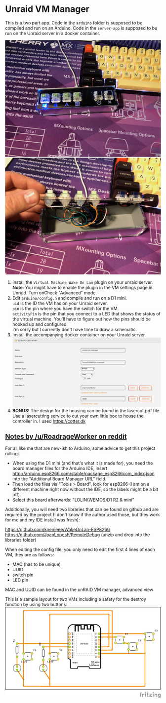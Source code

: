 # Unraid VM Manager

This is a two part app. Code in the `arduino` folder is supposed to be compiled
and run on an Arduino. Code in the `server-app` is supposed to bu run on the
Unraid server in a docker container.

![](https://github.com/micke/unraid-vm-manager/blob/master/docs/1.jpg)
![](https://github.com/micke/unraid-vm-manager/blob/master/docs/2.jpg)

1. Install the `Virtual Machine Wake On Lan` plugin on your unraid server.  
  __Note__: You might have to enable the plugin in the VM settings page in
  Unraid. Turn onCheck "Advanced" mode.
2. Edit `arduino/config.h` and compile and run on a D1 mini.  
  `uid` is the ID the VM has on your Unraid server.  
  `pin` is the pin where you have the switch for the VM.  
  `activityPin` is the pin that you connect to a LED that shows the status of the virtual machine.
  You'll have to figure out how the pins should be hooked up and configured.  
  I'm sorry but I currently don't have time to draw a schematic.
3. Install the accompanying docker container on your Unraid server.
  ![](https://github.com/micke/unraid-vm-manager/blob/master/docs/container.png)
4. __BONUS!__ The design for the housing can be found in the lasercut.pdf file.  
  Use a lasercutting service to cut your own little box to house the
   controller in. I used https://cotter.dk

## [Notes by /u/RoadrageWorker on reddit](https://www.reddit.com/r/unRAID/comments/9wgh5m/just_open_sourced_physical_vm_controller_using_d1/e9qlvxm)
For all like me that are new-ish to Arduino, some advice to get this project rolling:

* When using the D1 mini (and that's what it is made for), you need the board manager files for the Arduino IDE, insert http://arduino.esp8266.com/stable/package_esp8266com_index.json into the "Additional Board Manager URL" field.
* Then load the files via "Tools > Board", look for esp8266 (I am on a different machine right now without the IDE, so the labels might be a bit off).
* Select this board afterwards: "LOLIN(WEMOS)D1 R2 & mini"

Additionally, you will need two libraries that can be found on github and are required by the project (I don't know if the author used those, but they work for me and my IDE install was fresh):

https://github.com/koenieee/WakeOnLan-ESP8266
https://github.com/JoaoLopesF/RemoteDebug
(unzip and drop into the libraries folder)

When editing the config file, you only need to edit the first 4 lines of each VM, they are as follows:

* MAC (has to be unique)
* UUID
* switch pin
* LED pin

MAC and UUID can be found in the unRAID VM manager, advanced view

This is a sample layout for two VMs including a safety for the destroy function by using two buttons:
![](https://github.com/micke/unraid-vm-manager/blob/master/docs/schematic.png)
